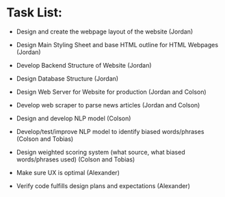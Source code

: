 # Task List:
- Design and create the webpage layout of the website (Jordan)
- Design Main Styling Sheet and base HTML outline for HTML Webpages (Jordan)
- Develop Backend Structure of Website (Jordan)
- Design Database Structure (Jordan)
- Design Web Server for Website for production (Jordan and Colson)
- Develop web scraper to parse news articles (Jordan and Colson)


- Design and develop NLP model (Colson)
- Develop/test/improve NLP model to identify biased words/phrases (Colson and Tobias)
- Design weighted scoring system (what source, what biased words/phrases used) (Colson and Tobias)

- Make sure UX is optimal (Alexander)
- Verify code fulfills design plans and expectations (Alexander)
  
